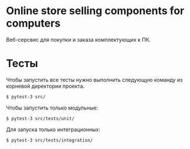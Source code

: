 # Online store selling components for computers
Веб-серсвис для покупки и заказа комплектующих к ПК.
# Тесты
Чтобы запустить все тесты нужно выполнить следующую команду из корневой директории проекта.

```$ pytest-3 src/```

Чтобы запустить только модульные:

```$ pytest-3 src/tests/unit/```

Для запуска только интеграционных:

```$ pytest-3 src/tests/integration/```
